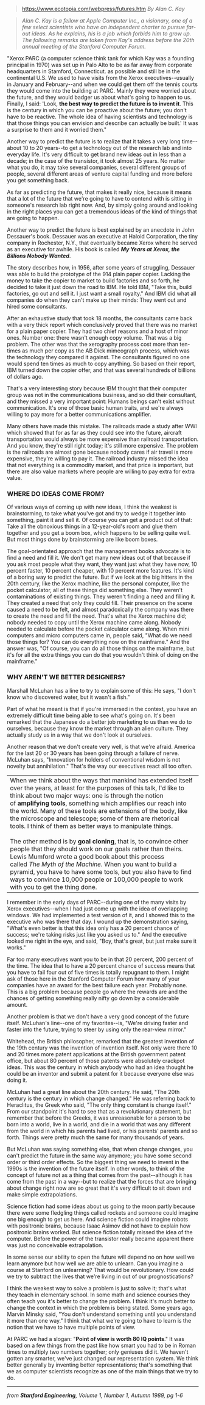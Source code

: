 > https://www.ecotopia.com/webpress/futures.htm
> _By Alan C. Kay_

> _Alan C. Kay is a fellow at Apple Computer Inc., a visionary, one of a few select scientists who have an independent charter to pursue far-out ideas. As he explains, his is a job which forbids him to grow up. The following remarks are taken from Kay's address before the 20th annual meeting of the Stanford Computer Forum._

"Xerox PARC (a computer science think tank for which Kay was a founding principal in 1970) was set up in Palo Alto to be as far away from corporate headquarters in Stamford, Connecticut. as possible and still be in the continental U.S. We used to have visits from the Xerox executives--usually in January and February--and when we could get them off the tennis courts they would come into the building at PARC. Mainly they were worried about the future, and they would badger us about what's going to happen to us. Finally, I said: 'Look, **the best way to predict the future is to invent it**. This is the century in which you can be proactive about the future; you don't have to be reactive. The whole idea of having scientists and technology is that those things you can envision and describe can actually be built.' It was a surprise to them and it worried them."

Another way to predict the future is to realize that it takes a very long time--about 10 to 20 years--to get a technology out of the research lab and into everyday life. It's very difficult to get brand new ideas out in less than a decade; in the case of the transistor, it took almost 25 years. No matter what you do, it may take several companies, several different groups of people, several different areas of venture capital funding and more before you get something back.

As far as predicting the future, that makes it really nice, because it means that a lot of the future that we're going to have to contend with is sitting in someone's research lab right now. And, by simply going around and looking in the right places you can get a tremendous ideas of the kind of things that are going to happen.

Another way to predict the future is best explained by an anecdote in John Dessauer's book. Dessauer was an executive at Haloid Corporation, the tiny company in Rochester, N.Y., that eventually became Xerox where he served as an executive for awhile. His book is called **_My Years at Xerox, the Billions Nobody Wanted_**.

The story describes how, in 1956, after some years of struggling, Dessauer was able to build the prototype of the 914 plain paper copier. Lacking the money to take the copier to market to build factories and so forth, he decided to take it just down the road to IBM. He told IBM, "Take this, build factories, go out and sell it. I just want a small royalty." And IBM did what all companies do when they can't make up their minds: They went out and hired some consultants.

After an exhaustive study that took 18 months, the consultants came back with a very thick report which conclusively proved that there was no market for a plain paper copier. They had two chief reasons and a host of minor ones. Number one: there wasn't enough copy volume. That was a big problem. The other was that the xerography process cost more than ten-times as much per copy as the AB Dick mimeograph process, which was the technology they compared it against. The consultants figured no one would spend ten times as much to copy anything. So based on their report, IBM turned down the copier offer, and that was several hundreds of billions of dollars ago.

That's a very interesting story because IBM thought that their computer group was not in the communications business, and so did their consultant, and they missed a very important point: Humans beings can't exist without communication. It's one of those basic human traits, and we're always willing to pay more for a better communications amplifier.

Many others have made this mistake. The railroads made a study after WWl which showed that for as far as they could see into the future, aircraft transportation would always be more expensive than railroad transportation. And you know, they're still right today; it's still more expensive. The problem is the railroads are almost gone because nobody cares if air travel is more expensive, they're willing to pay it. The railroad industry missed the idea that not everything is a commodity market, and that price is important, but there are also value markets where people are willing to pay extra for extra value.

### WHERE DO IDEAS COME FROM?

Of various ways of coming up with new ideas, I think the weakest is brainstorming, to take what you've got and try to wedge it together into something, paint it and sell it. Of course you can get a product out of that: Take all the obnoxious things in a 12-year-old's room and glue them together and you get a boom box, which happens to be selling quite well. But most things done by brainstorming are like boom boxes.

The goal-orientated approach that the management books advocate is to find a need and fill it. We don't get many new ideas out of that because if you ask most people what they want, they want just what they have now, 10 percent faster, 10 percent cheaper, with 10 percent more features. It's kind of a boring way to predict the future. But if we look at the big hitters in the 20th century, like the Xerox machine, like the personal computer, like the pocket calculator, all of these things did something else. They weren't contaminations of existing things. They weren't finding a need and filling it. They created a need that only they could fill. Their presence on the scene caused a need to be felt, and almost paradoxically the company was there to create the need and fill the need. That's what the Xerox machine did; nobody needed to copy until the Xerox machine came along. Nobody needed to calculate before the pocket calculator came along. When mini computers and micro computers came in, people said, "What do we need those things for? You can do everything now on the mainframe." And the answer was, "Of course, you can do all those things on the mainframe, but it's for all the extra things you can do that you wouldn't think of doing on the mainframe."

### WHY AREN'T WE BETTER DESIGNERS?

Marshall McLuhan has a line to try to explain some of this: He says, "I don't know who discovered water, but it wasn't a fish."

Part of what he meant is that if you're immersed in the context, you have an extremely difficult time being able to see what's going on. It's been remarked that the Japanese do a better job marketing to us than we do to ourselves, because they know the market through an alien culture. They actually study us in a way that we don't look at ourselves.

Another reason that we don't create very well, is that we're afraid. America for the last 20 or 30 years has been going through a failure of nerve. McLuhan says, "Innovation for holders of conventional wisdom is not novelty but annihilation." That's the way our executives react all too often.

|   |
|---|
|When we think about the ways that mankind has extended itself over the years, at least for the purposes of this talk, I'd like to think about two major ways: one is through the notion of **amplifying tools**, something which amplifies our reach into the world. Many of these tools are extensions of the body, like the microscope and telescope; some of them are rhetorical tools. I think of them as better ways to manipulate things.<br><br>The other method is by **goal cloning**, that is, to convince other people that they should work on our goals rather than theirs. Lewis Mumford wrote a good book about this process called _The Myth of the Machine_. When you want to build a pyramid, you have to have some tools, but you also have to find ways to convince 10,000 people or 100,000 people to work with you to get the thing done.|

I remember in the early days of PARC--during one of the many visits by Xerox executives--when I had just come up with the idea of overlapping windows. We had implemented a test version of it, and I showed this to the executive who was there that day. I wound up the demonstration saying, "What's even better is that this idea only has a 20 percent chance of success; we're taking risks just like you asked us to." And the executive looked me right in the eye, and said, "Boy, that's great, but just make sure it works."

Far too many executives want you to be in that 20 percent, 200 percent of the time. The idea that to have a 20 percent chance of success means that you have to fail four out of five times is totally repugnant to them. I might ask of those here in the Stanford Computer Forum how many of your companies have an award for the best failure each year. Probably none. This is a big problem because people go where the rewards are and the chances of getting something really nifty go down by a considerable amount.

Another problem is that we don't have a very good concept of the future itself. McLuhan's line--one of my favorites--is, "We're driving faster and faster into the future, trying to steer by using only the rear-view mirror."

Whitehead, the British philosopher, remarked that the greatest invention of the 19th century was the invention of invention itself. Not only were there 10 and 20 times more patent applications at the British government patent office, but about 80 percent of those patents were absolutely crackpot ideas. This was the century in which anybody who had an idea thought he could be an inventor and submit a patent for it because everyone else was doing it.

McLuhan had a great line about the 20th century. He said, "The 20th century is the century in which change changed." He was referring back to Heraclitus, the Greek who said, "The only thing constant is change itself." From our standpoint it's hard to see that as a revolutionary statement, but remember that before the Greeks, it was unreasonable for a person to be born into a world, live in a world, and die in a world that was any different from the world in which his parents had lived, or his parents' parents and so forth. Things were pretty much the same for many thousands of years.

But McLuhan was saying something else, that when change changes, you can't predict the future in the same way anymore; you have some second order or third order effects. So the biggest thing we need to invent in the 1990s is the invention of the future itself. In other words, to think of the concept of future not as a thing that comes from the past--although it has come from the past in a way--but to realize that the forces that are bringing about change right now are so great that it's very difficult to sit down and make simple extrapolations.

Science fiction had some ideas about us going to the moon partly because there were some fledgling things called rockets and someone could imagine one big enough to get us here. And science fiction could imagine robots with positronic brains, because Isaac Asimov did not have to explain how positronic brains worked. But science fiction totally missed the idea of the computer. Before the power of the transistor really became apparent there was just no conceivable extrapolation.

In some sense our ability to open the future will depend no on how well we learn anymore but how well we are able to unlearn. Can you imagine a course at Stanford on unlearning? That would be revolutionary. How could we try to subtract the lives that we're living in out of our prognostications?

I think the weakest way to solve a problem is just to solve it; that's what they teach in elementary school. In some math and science courses they often teach you it's better to change the problem. I think it's much better to change the context in which the problem is being stated. Some years ago, Marvin Minsky said, "You don't understand something until you understand it more than one way." I think that what we're going to have to learn is the notion that we have to have multiple points of view.

At PARC we had a slogan: "**Point of view is worth 80 IQ points**." It was based on a few things from the past like how smart you had to be in Roman times to multiply two numbers together; only geniuses did it. We haven't gotten any smarter, we've just changed our representation system. We think better generally by inventing better representations; that's something that we as computer scientists recognize as one of the main things that we try to do.

---

_from **Stanford Engineering**, Volume 1, Number 1, Autumn 1989, pg 1-6_
